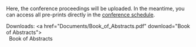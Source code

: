 Here, the conference proceedings will be uploaded.
In the meantime, you can access all pre-prints directly in the [conference schedule](https://www.conftool.com/modelica2023/sessions.php).

Downloads:
<a href="Documents/Book_of_Abstracts.pdf" download="Book of Abstracts">  
  Book of Abstracts 
</a>